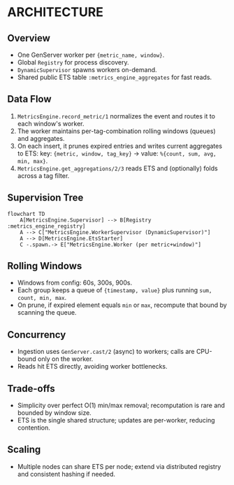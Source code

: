 # ARCHITECTURE

## Overview

- One GenServer worker per `{metric_name, window}`.
- Global `Registry` for process discovery.
- `DynamicSupervisor` spawns workers on-demand.
- Shared public ETS table `:metrics_engine_aggregates` for fast reads.

## Data Flow

1. `MetricsEngine.record_metric/1` normalizes the event and routes it to each window's worker.
2. The worker maintains per-tag-combination rolling windows (queues) and aggregates.
3. On each insert, it prunes expired entries and writes current aggregates to ETS:
   key: `{metric, window, tag_key}` → value: `%{count, sum, avg, min, max}`.
4. `MetricsEngine.get_aggregations/2/3` reads ETS and (optionally) folds across a tag filter.

## Supervision Tree

```mermaid
flowchart TD
    A[MetricsEngine.Supervisor] --> B[Registry :metrics_engine_registry]
    A --> C["MetricsEngine.WorkerSupervisor (DynamicSupervisor)"]
    A --> D[MetricsEngine.EtsStarter]
    C -.spawn.-> E["MetricsEngine.Worker (per metric+window)"]
```

## Rolling Windows
- Windows from config: 60s, 300s, 900s.
- Each group keeps a queue of `{timestamp, value}` plus running `sum, count, min, max`.
- On prune, if expired element equals `min` or `max`, recompute that bound by scanning the queue.

## Concurrency
- Ingestion uses `GenServer.cast/2` (async) to workers; calls are CPU-bound only on the worker.
- Reads hit ETS directly, avoiding worker bottlenecks.

## Trade-offs
- Simplicity over perfect O(1) min/max removal; recomputation is rare and bounded by window size.
- ETS is the single shared structure; updates are per-worker, reducing contention.

## Scaling
- Multiple nodes can share ETS per node; extend via distributed registry and consistent hashing if needed.
